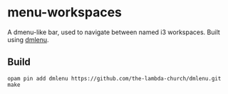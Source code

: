 # menu-workspaces

A dmenu-like bar, used to navigate between named i3 workspaces. Built using
[dmlenu](https://github.com/the-lambda-church/dmlenu).

## Build

```
opam pin add dmlenu https://github.com/the-lambda-church/dmlenu.git
make
```
